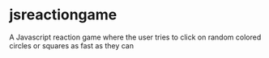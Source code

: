 jsreactiongame
==============

A Javascript reaction game where the user tries to click on random colored circles or squares as fast as they can

